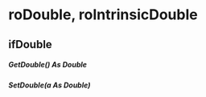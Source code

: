 # roDouble, roIntrinsicDouble

## ifDouble

##### GetDouble() As Double

##### SetDouble(a As Double)